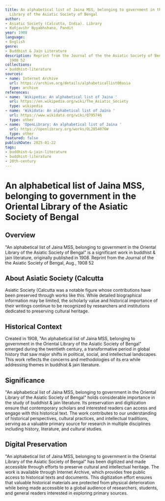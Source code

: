 ```yaml
---
title: An alphabetical list of Jaina MSS, belonging to government in the Oriental
  Library of the Asiatic Society of Bengal
author:
- Asiatic Society (Calcutta, India). Library
- Kuñjavihr Nyyabhshana, Pandit
year: 1908
language:
- English
genre:
- Buddhist & Jain Literature
description: Reprint from the Journal of the the Asiatic Society of Bengal, Aug.,
  1908 52
collections:
- buddhist-literature
sources:
- name: Internet Archive
  url: https://archive.org/details/alphabeticallist00asia
  type: archive
references:
- name: 'Wikipedia: An alphabetical list of Jaina '
  url: https://en.wikipedia.org/wiki/The_Asiatic_Society
  type: wikipedia
- name: 'Wikidata: An alphabetical list of Jaina '
  url: https://www.wikidata.org/wiki/Q795746
  type: other
- name: 'OpenLibrary: An alphabetical list of Jaina '
  url: https://openlibrary.org/works/OL2854076W
  type: other
featured: false
publishDate: 2025-01-22
tags:
- buddhist-&-jain-literature
- buddhist-literature
- 20th-century
---
```

# An alphabetical list of Jaina MSS, belonging to government in the Oriental Library of the Asiatic Society of Bengal

## Overview

"An alphabetical list of Jaina MSS, belonging to government in the Oriental Library of the Asiatic Society of Bengal" is a significant work in buddhist & jain literature, originally published in 1908. Reprint from the Journal of the the Asiatic Society of Bengal, Aug., 1908 52

## About Asiatic Society (Calcutta

Asiatic Society (Calcutta was a notable figure whose contributions have been preserved through works like this. While detailed biographical information may be limited, the scholarly value and historical importance of their writings continue to be recognized by researchers and institutions dedicated to preserving cultural heritage.

## Historical Context

Created in 1908, "An alphabetical list of Jaina MSS, belonging to government in the Oriental Library of the Asiatic Society of Bengal" emerged during the twentieth century, a transformative period in global history that saw major shifts in political, social, and intellectual landscapes. This work reflects the concerns and methodologies of its era while addressing themes in buddhist & jain literature.

## Significance

"An alphabetical list of Jaina MSS, belonging to government in the Oriental Library of the Asiatic Society of Bengal" holds considerable importance in the study of buddhist & jain literature. Its preservation and digitization ensure that contemporary scholars and interested readers can access and engage with this historical text. The work contributes to our understanding of historical perspectives, cultural practices, and intellectual traditions, serving as a valuable primary source for research in multiple disciplines including history, literature, and cultural studies.

## Digital Preservation

"An alphabetical list of Jaina MSS, belonging to government in the Oriental Library of the Asiatic Society of Bengal" has been digitized and made accessible through efforts to preserve cultural and intellectual heritage. The work is available through Internet Archive, which provides free public access to historical texts and documents. This digitization effort ensures that valuable historical materials are protected from physical deterioration while being made accessible to a global audience of researchers, students, and general readers interested in exploring primary sources.
